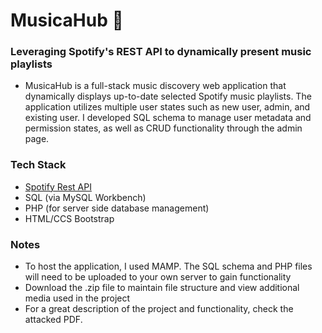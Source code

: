# MusicaHub 🎵

### Leveraging Spotify's REST API to dynamically present music playlists


+ MusicaHub is a full-stack music discovery web application that dynamically displays up-to-date selected Spotify music playlists. The application utilizes multiple user states such as new user, admin, and existing user. I developed SQL schema to manage user metadata and permission states, as well as CRUD functionality through the admin page.

### Tech Stack
+ [Spotify Rest API](https://developer.spotify.com/documentation/web-api)
+ SQL (via MySQL Workbench)
+ PHP (for server side database management)
+ HTML/CCS Bootstrap

### Notes
+ To host the application, I used MAMP. The SQL schema and PHP files will need to be uploaded to your own server to gain functionality
+ Download the .zip file to maintain file structure and view additional media used in the project
+ For a great description of the project and functionality, check the attacked PDF.
